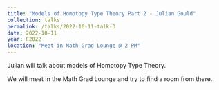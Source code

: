 ```yaml
---
title: "Models of Homotopy Type Theory Part 2 - Julian Gould"
collection: talks
permalink: /talks/2022-10-11-talk-3
date: 2022-10-11
year: F2022
location: "Meet in Math Grad Lounge @ 2 PM"
---
```


Julian will talk about models of Homotopy Type Theory.

We will meet in the Math Grad Lounge and try to find a room from there.
